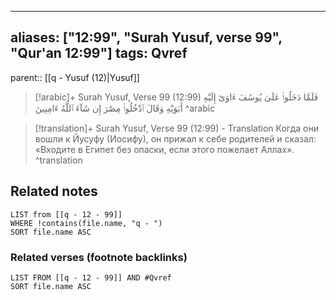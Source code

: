 
---
aliases: ["12:99", "Surah Yusuf, verse 99", "Qur'an 12:99"]
tags: Qvref
---

parent:: [[q - Yusuf (12)|Yusuf]]

> [!arabic]+ Surah Yusuf, Verse 99 (12:99)
> <span class="quran-arabic">فَلَمَّا دَخَلُوا۟ عَلَىٰ يُوسُفَ ءَاوَىٰٓ إِلَيْهِ أَبَوَيْهِ وَقَالَ ٱدْخُلُوا۟ مِصْرَ إِن شَآءَ ٱللَّهُ ءَامِنِينَ</span>
^arabic

> [!translation]+ Surah Yusuf, Verse 99 (12:99) - Translation
> Когда они вошли к Йусуфу (Иосифу), он прижал к себе родителей и сказал: «Входите в Египет без опаски, если этого пожелает Аллах».
^translation



## Related notes
```dataview
LIST from [[q - 12 - 99]]
WHERE !contains(file.name, "q - ")
SORT file.name ASC
```

### Related verses (footnote backlinks)
```dataview
LIST FROM [[q - 12 - 99]] AND #Qvref
SORT file.name ASC
```


